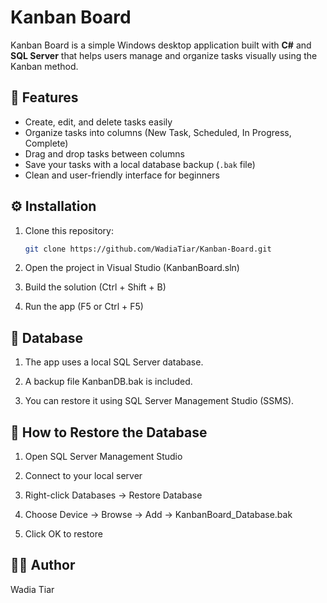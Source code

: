 # Kanban Board
Kanban Board is a simple Windows desktop application built with **C#** and **SQL Server** that helps users manage and organize tasks visually using the Kanban method.

## 🧩 Features
- Create, edit, and delete tasks easily  
- Organize tasks into columns (New Task, Scheduled, In Progress, Complete)  
- Drag and drop tasks between columns  
- Save your tasks with a local database backup (`.bak` file)  
- Clean and user-friendly interface for beginners  

## ⚙️ Installation
1. Clone this repository:
   ```bash
   git clone https://github.com/WadiaTiar/Kanban-Board.git
2. Open the project in Visual Studio (KanbanBoard.sln)

3. Build the solution (Ctrl + Shift + B)

4. Run the app (F5 or Ctrl + F5)

## 💾 Database
1. The app uses a local SQL Server database.

2. A backup file KanbanDB.bak is included.

3. You can restore it using SQL Server Management Studio (SSMS).

## 🧠 How to Restore the Database
1. Open SQL Server Management Studio

2. Connect to your local server

3. Right-click Databases → Restore Database

4. Choose Device → Browse → Add → KanbanBoard_Database.bak

5. Click OK to restore

## 👩‍💻 Author
Wadia Tiar
